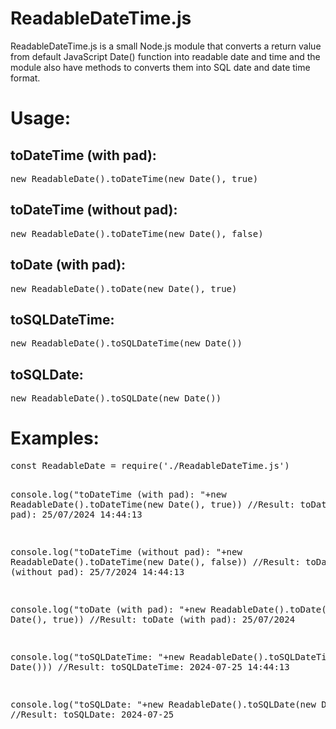 <h1>ReadableDateTime.js</h1>
ReadableDateTime.js is a small Node.js module that converts a return value from default JavaScript Date() function into readable date and time and the module also have methods to converts them into SQL date and date time format.
<h1>Usage:</h1>
<h2>toDateTime (with pad):</h2>
<pre>
new ReadableDate().toDateTime(new Date(), true)
</pre>

<h2>toDateTime (without pad):</h2>
<pre>
new ReadableDate().toDateTime(new Date(), false)
</pre>

<h2>toDate (with pad):</h2>
<pre>
new ReadableDate().toDate(new Date(), true)
</pre>

<h2>toSQLDateTime:</h2>
<pre>
new ReadableDate().toSQLDateTime(new Date())
</pre>

<h2>toSQLDate:</h2>
<pre>
new ReadableDate().toSQLDate(new Date())
</pre>
<h1>Examples:</h1>
<pre>
const ReadableDate = require('./ReadableDateTime.js')

console.log("toDateTime (with pad): "+new ReadableDate().toDateTime(new Date(), true))
//Result: toDateTime (with pad): 25/07/2024 14:44:13

console.log("toDateTime (without pad): "+new ReadableDate().toDateTime(new Date(), false))
//Result: toDateTime (without pad): 25/7/2024 14:44:13

console.log("toDate (with pad): "+new ReadableDate().toDate(new Date(), true))
//Result: toDate (with pad): 25/07/2024

console.log("toSQLDateTime: "+new ReadableDate().toSQLDateTime(new Date()))
//Result: toSQLDateTime: 2024-07-25 14:44:13

console.log("toSQLDate: "+new ReadableDate().toSQLDate(new Date()))
//Result: toSQLDate: 2024-07-25
</pre>